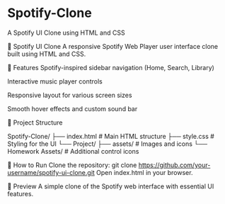 # Spotify-Clone
A Spotify UI Clone using HTML and CSS

🎵 Spotify UI Clone
A responsive Spotify Web Player user interface clone built using HTML and CSS.

📌 Features
Spotify-inspired sidebar navigation (Home, Search, Library)

Interactive music player controls

Responsive layout for various screen sizes

Smooth hover effects and custom sound bar

📂 Project Structure

Spotify-Clone/
├── index.html          # Main HTML structure
├── style.css          # Styling for the UI
└── Project/
    ├── assets/        # Images and icons
    └── Homework Assets/ # Additional control icons

    
🚀 How to Run
Clone the repository:
git clone https://github.com/your-username/spotify-ui-clone.git
Open index.html in your browser.

📸 Preview
A simple clone of the Spotify web interface with essential UI features.
